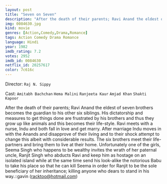 ```yaml
---
layout: post
title: "Seven on Seven"
description: "After the death of their parents; Ravi Anand the eldest of seven brothers becomes the guardian to his other six siblings. His dictatorship and measures to get things done are frustrated by his brothers and thus they grow up like animals and this becomes their life-style. Ravi meets with a nurse, Indu and both fall in love and get marry. After marriage Indu moves in with the Anands and disapprove of their living and to their shock attempt to change this albeit with considerable results. The six brothers .."
img: 0084630.jpg
kind: movie
genres: [Action,Comedy,Drama,Romance]
tags: Action Comedy Drama Romance 
language: Hindi
year: 1982
imdb_rating: 7.2
votes: 2952
imdb_id: 0084630
netflix_id: 20257617
color: 7c616c
---
```

Director: `Raj N. Sippy`  

Cast: `Amitabh Bachchan` `Hema Malini` `Ranjeeta Kaur` `Amjad Khan` `Shakti Kapoor` 

After the death of their parents; Ravi Anand the eldest of seven brothers becomes the guardian to his other six siblings. His dictatorship and measures to get things done are frustrated by his brothers and thus they grow up like animals and this becomes their life-style. Ravi meets with a nurse, Indu and both fall in love and get marry. After marriage Indu moves in with the Anands and disapprove of their living and to their shock attempt to change this albeit with considerable results. The six brothers meet their life-partners and bring them to live at their home. Unfortunately one of the girls, Seema Singh who happens to be wealthy invites the wrath of her paternal uncle, Ranjit Singh who abducts Ravi and keep him as hostage on an isolated island while at the same time send his look-alike the notorious Babu to take his place so that he can kill Seema in order for Ranjit to be the sole beneficiary of her inheritance; killing anyone who dears to stand in his way.::gavin (racktoo@hotmail.com)